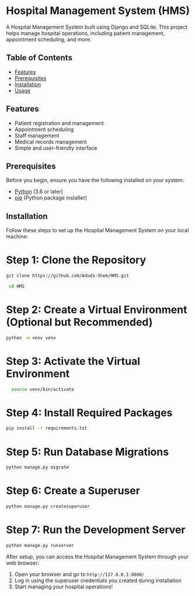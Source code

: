 # Hospital Management System (HMS)
A Hospital Management System built using Django and SQLite. This project helps manage hospital operations, including patient management, appointment scheduling, and more.

## Table of Contents
- [Features](#features)
- [Prerequisites](#prerequisites)
- [Installation](#installation)
- [Usage](#usage)

## Features
- Patient registration and management
- Appointment scheduling
- Staff management
- Medical records management
- Simple and user-friendly interface

## Prerequisites
Before you begin, ensure you have the following installed on your system:
- [Python](https://www.python.org/downloads/) (3.6 or later)
- [pip](https://pip.pypa.io/en/stable/installation/) (Python package installer)

## Installation
Follow these steps to set up the Hospital Management System on your local machine:

# Step 1: Clone the Repository
```bash
git clone https://github.com/Aduda-Shem/HMS.git
```
```bash
 cd HMS 
```
# Step 2: Create a Virtual Environment (Optional but Recommended)
```bash
python -m venv venv
```
# Step 3: Activate the Virtual Environment
```bash
  source venv/bin/activate
```

# Step 4: Install Required Packages
```bash
pip install -r requirements.txt
```
# Step 5: Run Database Migrations
```bash
python manage.py migrate
```
# Step 6: Create a Superuser
```bash
python manage.py createsuperuser
```
# Step 7: Run the Development Server
```bash
python manage.py runserver
```

After setup, you can access the Hospital Management System through your web browser:
1. Open your browser and go to `http://127.0.0.1:8000/`
2. Log in using the superuser credentials you created during installation
3. Start managing your hospital operations!
